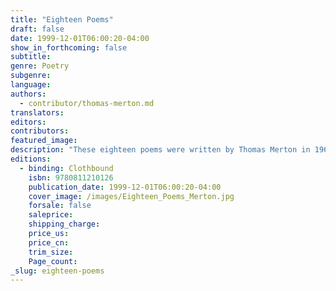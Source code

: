 ```yaml
---
title: "Eighteen Poems"
draft: false
date: 1999-12-01T06:00:20-04:00
show_in_forthcoming: false
subtitle:
genre: Poetry
subgenre:
language:
authors:
  - contributor/thomas-merton.md
translators:
editors:
contributors:
featured_image:
description: "These eighteen poems were written by Thomas Merton in 1966. He entrusted them to a friend, requesting that they be published after his death. "
editions:
  - binding: Clothbound
    isbn: 9780811210126
    publication_date: 1999-12-01T06:00:20-04:00
    cover_image: /images/Eighteen_Poems_Merton.jpg
    forsale: false
    saleprice:
    shipping_charge:
    price_us:
    price_cn:
    trim_size:
    Page_count:
_slug: eighteen-poems
---
```

